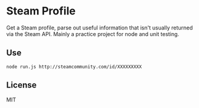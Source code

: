 # Steam Profile
Get a Steam profile, parse out useful information that isn't usually returned via the Steam API. Mainly a practice project for node and unit testing.

## Use
```
node run.js http://steamcommunity.com/id/XXXXXXXXX
```

## License
MIT
